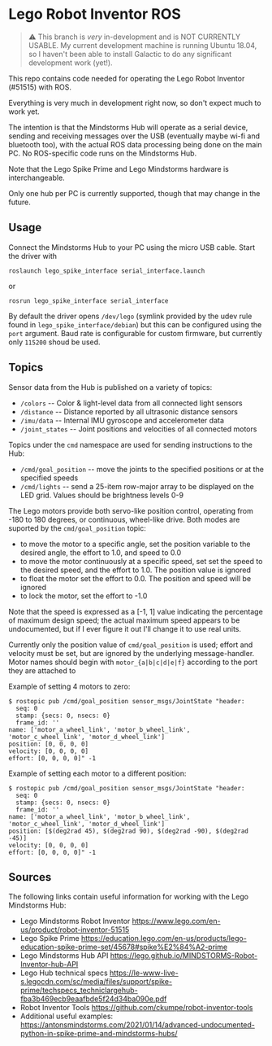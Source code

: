 Lego Robot Inventor ROS
=========================

> :warning: This branch is _very_ in-development and is NOT CURRENTLY USABLE.  My current development machine is running
Ubuntu 18.04, so I haven't been able to install Galactic to do any significant development work (yet!).

This repo contains code needed for operating the Lego Robot Inventor (#51515)
with ROS.

Everything is very much in development right now, so don't expect much to
work yet.

The intention is that the Mindstorms Hub will operate as a serial device,
sending and receiving messages over the USB (eventually maybe wi-fi and
bluetooth too), with the actual ROS data processing being done on the main
PC.  No ROS-specific code runs on the Mindstorms Hub.

Note that the Lego Spike Prime and Lego Mindstorms hardware is interchangeable.

Only one hub per PC is currently supported, though that may change in the future.


Usage
--------

Connect the Mindstorms Hub to your PC using the micro USB cable.  Start the driver with
```
roslaunch lego_spike_interface serial_interface.launch
```
or
```
rosrun lego_spike_interface serial_interface
```

By default the driver opens `/dev/lego` (symlink provided by the udev rule found in `lego_spike_interface/debian`) but
this can be configured using the `port` argument.  Baud rate is configurable for custom firmware, but currently
only `115200` shoud be used.

Topics
--------

Sensor data from the Hub is published on a variety of topics:

- `/colors` -- Color & light-level data from all connected light sensors
- `/distance` -- Distance reported by all ultrasonic distance sensors
- `/imu/data` -- Internal IMU gyroscope and accelerometer data
- `/joint_states` -- Joint positions and velocities of all connected motors

Topics under the `cmd` namespace are used for sending instructions to the Hub:
- `/cmd/goal_position` -- move the joints to the specified positions or at the specified speeds
- `/cmd/lights` -- send a 25-item row-major array to be displayed on the LED grid. Values should be brightness levels 0-9

The Lego motors provide both servo-like position control, operating from -180 to 180 degrees, or continuous, wheel-like
drive.  Both modes are suported by the `cmd/goal_position` topic:

- to move the motor to a specific angle, set the position variable to the desired angle, the effort to 1.0, and speed to 0.0
- to move the motor continuously at a specific speed, set set the speed to the desired speed, and the effort to 1.0. The position value is ignored
- to float the motor set the effort to 0.0. The position and speed will be ignored
- to lock the motor, set the effort to -1.0

Note that the speed is expressed as a [-1, 1] value indicating the percentage of maximum design speed; the actual maximum
speed appears to be undocumented, but if I ever figure it out I'll change it to use real units.

Currently only the position value of `cmd/goal_position` is used; effort and velocity must be set, but are ignored by
the underlying message-handler.  Motor names should begin with `motor_{a|b|c|d|e|f}` according to the port they are
attached to

Example of setting 4 motors to zero:
```
$ rostopic pub /cmd/goal_position sensor_msgs/JointState "header:
  seq: 0
  stamp: {secs: 0, nsecs: 0}
  frame_id: ''
name: ['motor_a_wheel_link', 'motor_b_wheel_link', 'motor_c_wheel_link', 'motor_d_wheel_link']
position: [0, 0, 0, 0]
velocity: [0, 0, 0, 0]
effort: [0, 0, 0, 0]" -1
```

Example of setting each motor to a different position:
```
$ rostopic pub /cmd/goal_position sensor_msgs/JointState "header:
  seq: 0
  stamp: {secs: 0, nsecs: 0}
  frame_id: ''
name: ['motor_a_wheel_link', 'motor_b_wheel_link', 'motor_c_wheel_link', 'motor_d_wheel_link']
position: [$(deg2rad 45), $(deg2rad 90), $(deg2rad -90), $(deg2rad -45)]
velocity: [0, 0, 0, 0]
effort: [0, 0, 0, 0]" -1
```

Sources
---------

The following links contain useful information for working with the Lego Mindstorms Hub:

- Lego Mindstorms Robot Inventor https://www.lego.com/en-us/product/robot-inventor-51515
- Lego Spike Prime https://education.lego.com/en-us/products/lego-education-spike-prime-set/45678#spike%E2%84%A2-prime
- Lego Mindstorms Hub API https://lego.github.io/MINDSTORMS-Robot-Inventor-hub-API
- Lego Hub technical specs https://le-www-live-s.legocdn.com/sc/media/files/support/spike-prime/techspecs_techniclargehub-fba3b469ecb9eaafbde5f24d34ba090e.pdf
- Robot Inventor Tools https://github.com/ckumpe/robot-inventor-tools
- Additional useful examples: https://antonsmindstorms.com/2021/01/14/advanced-undocumented-python-in-spike-prime-and-mindstorms-hubs/
